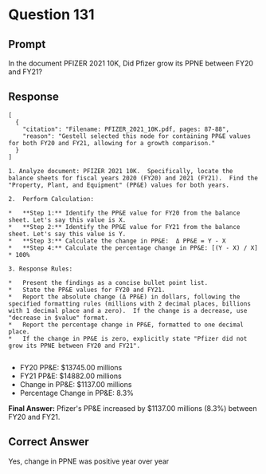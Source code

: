 # Question 131

## Prompt

In the document PFIZER 2021 10K, Did Pfizer grow its PPNE between FY20 and FY21?

## Response

```results
[
  {
    "citation": "Filename: PFIZER_2021_10K.pdf, pages: 87-88",
    "reason": "Gestell selected this node for containing PP&E values for both FY20 and FY21, allowing for a growth comparison."
  }
]
```

```cot
1. Analyze document: PFIZER 2021 10K.  Specifically, locate the balance sheets for fiscal years 2020 (FY20) and 2021 (FY21).  Find the "Property, Plant, and Equipment" (PP&E) values for both years.

2.  Perform Calculation:

*   **Step 1:** Identify the PP&E value for FY20 from the balance sheet. Let's say this value is X.
*   **Step 2:** Identify the PP&E value for FY21 from the balance sheet. Let's say this value is Y.
*   **Step 3:** Calculate the change in PP&E:  Δ PP&E = Y - X
*   **Step 4:** Calculate the percentage change in PP&E: [(Y - X) / X] * 100%

3. Response Rules:

*   Present the findings as a concise bullet point list.
*   State the PP&E values for FY20 and FY21.
*   Report the absolute change (Δ PP&E) in dollars, following the specified formatting rules (millions with 2 decimal places, billions with 1 decimal place and a zero).  If the change is a decrease, use "decrease in $value" format.
*   Report the percentage change in PP&E, formatted to one decimal place.
*   If the change in PP&E is zero, explicitly state "Pfizer did not grow its PPNE between FY20 and FY21".


```

- FY20 PP&E: $13745.00 millions
- FY21 PP&E: $14882.00 millions
- Change in PP&E: $1137.00 millions
- Percentage Change in PP&E: 8.3%

**Final Answer:** Pfizer's PP&E increased by $1137.00 millions (8.3%) between FY20 and FY21.

## Correct Answer

Yes, change in PPNE was positive year over year
